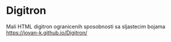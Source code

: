 # Digitron
Mali HTML digitron ogranicenih sposobnosti sa sljastecim bojama
https://jovan-k.github.io/Digitron/
